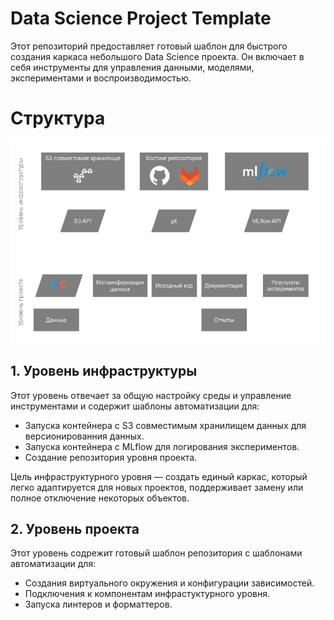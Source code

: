 # Data Science Project Template

Этот репозиторий предоставляет готовый шаблон для быстрого создания каркаса небольшого Data Science проекта. Он включает в себя инструменты для управления данными, моделями, экспериментами и воспроизводимостью.

# Структура

![structure diagram](docs/src/structure%20diagram.png)

## 1. Уровень инфраструктуры

Этот уровень отвечает за общую настройку среды и управление инструментами и содержит шаблоны автоматизации для:

- Запуска контейнера с S3 совместимым хранилищем данных для версионированния данных.
- Запуска контейнера с MLflow для логирования экспериментов.
- Создание репозитория уровня проекта.

Цель инфраструктурного уровня — создать единый каркас, который легко адаптируется для новых проектов, поддерживает замену или полное отключение некоторых объектов.

## 2. Уровень проекта

Этот уровень содрежит готовый шаблон репозитория с шаблонами автоматизации для:
- Создания виртуального окружения и конфигурации зависимостей.
- Подключения к компонентам инфрастуктурного уровня.
- Запуска линтеров и форматтеров.
